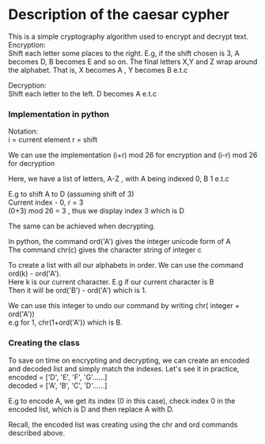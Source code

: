 # Description of the caesar cypher

This is a simple cryptography algorithm used to encrypt and decrypt 
text.
Encryption: <br>
Shift each letter some places to the right. E.g, if the shift chosen is 3,
A becomes D, B becomes E and so on.
The final letters X,Y and Z wrap around the alphabet. That is, X becomes A , 
Y becomes B e.t.c

Decryption: <br>
Shift each letter to the left. D becomes A e.t.c

### Implementation in python
Notation: <br>
i = current element
r = shift

We can use the implementation (i+r) mod 26 for encryption
and (i-r) mod 26 for decryption

Here, we have a list of letters, A-Z , with A being indexed 0, B 1 e.t.c

E.g to shift A to D (assuming shift of 3) <br>
Current index - 0, r = 3    <br>
(0+3) mod 26 = 3 , thus we display index 3 which is D

The same can be achieved when decrypting.

In python, the command ord('A') gives the integer unicode form of A <br>
The command chr(c) gives the character string of integer c

To create a list with all our alphabets in order.
We can use the command ord(k) - ord('A'). <br>
Here k is our current character. E.g if our current character is B <br>
Then it will be ord('B') - ord('A') which is 1.

We can use this integer to undo our command by writing chr( integer + ord('A'))<br>
e.g for 1, chr(1+ord('A')) which is B.

### Creating the class
To save on time on encrypting and decrypting, we can create an encoded and decoded list 
and simply match the indexes. Let's see it in practice, <br>
encoded = ['D', 'E', 'F', 'G'......] <br>
decoded = ['A', 'B', 'C', 'D'......] <br>

E.g to encode A, we get its index (0 in this case), check index 0 in the encoded
list, which is D and then replace A with D.

Recall, the encoded list was creating using the chr and ord commands described above.







